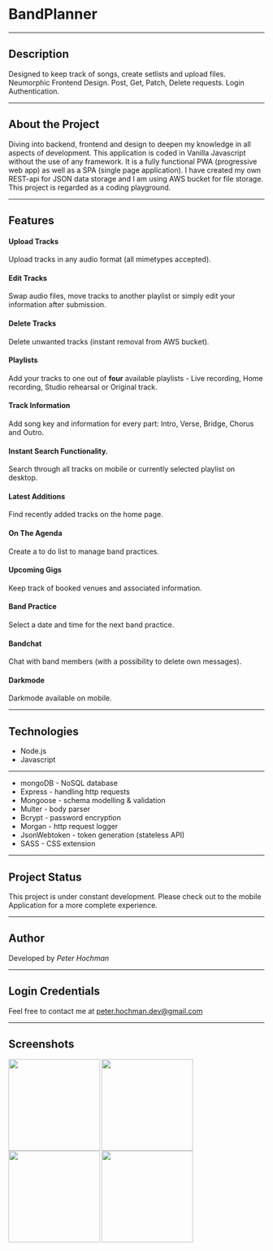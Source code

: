 # BandPlanner
____________________________________________________________________________________________________________________________________________________________________

## Description
Designed to keep track of songs, create setlists and upload files. Neumorphic Frontend Design. Post, Get, Patch, Delete requests. Login Authentication.
____________________________________________________________________________________________________________________________________________________________________

## About the Project
Diving into backend, frontend and design to deepen my knowledge in all aspects of development. This application is coded in Vanilla Javascript without the use of any framework. It is a fully functional PWA (progressive web app) as well as a SPA (single page application). I have created my own REST-api for JSON data storage and I am using AWS bucket for file storage. This project is regarded as a coding playground.
____________________________________________________________________________________________________________________________________________________________________

## Features
#### Upload Tracks
Upload tracks in any audio format (all mimetypes accepted).
#### Edit Tracks 
Swap audio files, move tracks to another playlist or simply edit your information after submission. 
#### Delete Tracks
Delete unwanted tracks (instant removal from AWS bucket).
#### Playlists
Add your tracks to one out of **four** available playlists - Live recording, Home recording, Studio rehearsal or Original track.
#### Track Information
Add song key and information for every part: Intro, Verse, Bridge, Chorus and Outro.
#### Instant Search Functionality.
Search through all tracks on mobile or currently selected playlist on desktop. 
#### Latest Additions
Find recently added tracks on the home page. 
#### On The Agenda
Create a to do list to manage band practices.
#### Upcoming Gigs
Keep track of booked venues and associated information.
#### Band Practice
Select a date and time for the next band practice. 
#### Bandchat
Chat with band members (with a possibility to delete own messages).
#### Darkmode
Darkmode available on mobile.
____________________________________________________________________________________________________________________________________________________________________

## Technologies

- Node.js
- Javascript
____________

- mongoDB - NoSQL database
- Express - handling http requests
- Mongoose - schema modelling & validation
- Multer - body parser
- Bcrypt - password encryption
- Morgan - http request logger
- JsonWebtoken - token generation (stateless API)
- SASS - CSS extension
____________________________________________________________________________________________________________________________________________________________________

## Project Status
This project is under constant development.
Please check out to the mobile Application for a more complete experience.
____________________________________________________________________________________________________________________________________________________________________

## Author
Developed by *Peter Hochman*
____________________________________________________________________________________________________________________________________________________________________

## Login Credentials
Feel free to contact me at peter.hochman.dev@gmail.com
____________________________________________________________________________________________________________________________________________________________________

## Screenshots
<img src="https://user-images.githubusercontent.com/55486572/113491394-bc686a00-94d0-11eb-8a94-58172f38efc9.jpg" width="180" align="left">
<img src="https://user-images.githubusercontent.com/55486572/113491445-2bde5980-94d1-11eb-9c84-33e054fe4619.jpg" width="180" align="left">
<img src="https://user-images.githubusercontent.com/55486572/113491448-2f71e080-94d1-11eb-82b2-a24a01c5125c.jpg" width="180" align="left">
<img src="https://user-images.githubusercontent.com/55486572/113491514-942d3b00-94d1-11eb-9df1-98a206134950.jpg" width="180" align="left">
